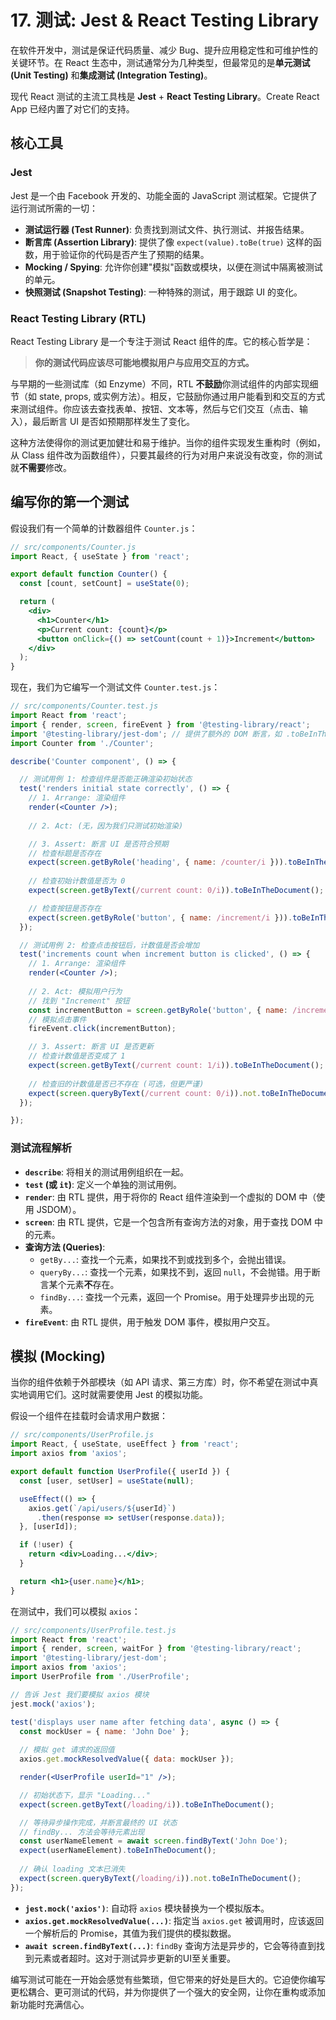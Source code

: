 # 17. 测试: Jest & React Testing Library

在软件开发中，测试是保证代码质量、减少 Bug、提升应用稳定性和可维护性的关键环节。在 React 生态中，测试通常分为几种类型，但最常见的是**单元测试 (Unit Testing)** 和**集成测试 (Integration Testing)**。

现代 React 测试的主流工具栈是 **Jest** + **React Testing Library**。Create React App 已经内置了对它们的支持。

## 核心工具

### Jest
Jest 是一个由 Facebook 开发的、功能全面的 JavaScript 测试框架。它提供了运行测试所需的一切：
- **测试运行器 (Test Runner)**: 负责找到测试文件、执行测试、并报告结果。
- **断言库 (Assertion Library)**: 提供了像 `expect(value).toBe(true)` 这样的函数，用于验证你的代码是否产生了预期的结果。
- **Mocking / Spying**: 允许你创建"模拟"函数或模块，以便在测试中隔离被测试的单元。
- **快照测试 (Snapshot Testing)**: 一种特殊的测试，用于跟踪 UI 的变化。

### React Testing Library (RTL)
React Testing Library 是一个专注于测试 React 组件的库。它的核心哲学是：
> **你的测试代码应该尽可能地模拟用户与应用交互的方式。**

与早期的一些测试库（如 Enzyme）不同，RTL **不鼓励**你测试组件的内部实现细节（如 state, props, 或实例方法）。相反，它鼓励你通过用户能看到和交互的方式来测试组件。你应该去查找表单、按钮、文本等，然后与它们交互（点击、输入），最后断言 UI 是否如预期那样发生了变化。

这种方法使得你的测试更加健壮和易于维护。当你的组件实现发生重构时（例如，从 Class 组件改为函数组件），只要其最终的行为对用户来说没有改变，你的测试就**不需要**修改。

## 编写你的第一个测试

假设我们有一个简单的计数器组件 `Counter.js`：
```jsx
// src/components/Counter.js
import React, { useState } from 'react';

export default function Counter() {
  const [count, setCount] = useState(0);

  return (
    <div>
      <h1>Counter</h1>
      <p>Current count: {count}</p>
      <button onClick={() => setCount(count + 1)}>Increment</button>
    </div>
  );
}
```

现在，我们为它编写一个测试文件 `Counter.test.js`：
```jsx
// src/components/Counter.test.js
import React from 'react';
import { render, screen, fireEvent } from '@testing-library/react';
import '@testing-library/jest-dom'; // 提供了额外的 DOM 断言，如 .toBeInTheDocument()
import Counter from './Counter';

describe('Counter component', () => {

  // 测试用例 1: 检查组件是否能正确渲染初始状态
  test('renders initial state correctly', () => {
    // 1. Arrange: 渲染组件
    render(<Counter />);
    
    // 2. Act: (无，因为我们只测试初始渲染)

    // 3. Assert: 断言 UI 是否符合预期
    // 检查标题是否存在
    expect(screen.getByRole('heading', { name: /counter/i })).toBeInTheDocument();
    
    // 检查初始计数值是否为 0
    expect(screen.getByText(/current count: 0/i)).toBeInTheDocument();

    // 检查按钮是否存在
    expect(screen.getByRole('button', { name: /increment/i })).toBeInTheDocument();
  });

  // 测试用例 2: 检查点击按钮后，计数值是否会增加
  test('increments count when increment button is clicked', () => {
    // 1. Arrange: 渲染组件
    render(<Counter />);
    
    // 2. Act: 模拟用户行为
    // 找到 "Increment" 按钮
    const incrementButton = screen.getByRole('button', { name: /increment/i });
    // 模拟点击事件
    fireEvent.click(incrementButton);

    // 3. Assert: 断言 UI 是否更新
    // 检查计数值是否变成了 1
    expect(screen.getByText(/current count: 1/i)).toBeInTheDocument();
    
    // 检查旧的计数值是否已不存在 (可选，但更严谨)
    expect(screen.queryByText(/current count: 0/i)).not.toBeInTheDocument();
  });

});
```

### 测试流程解析

- **`describe`**: 将相关的测试用例组织在一起。
- **`test` (或 `it`)**: 定义一个单独的测试用例。
- **`render`**: 由 RTL 提供，用于将你的 React 组件渲染到一个虚拟的 DOM 中（使用 JSDOM）。
- **`screen`**: 由 RTL 提供，它是一个包含所有查询方法的对象，用于查找 DOM 中的元素。
- **查询方法 (Queries)**:
    - `getBy...`: 查找一个元素，如果找不到或找到多个，会抛出错误。
    - `queryBy...`: 查找一个元素，如果找不到，返回 `null`，不会抛错。用于断言某个元素**不**存在。
    - `findBy...`: 查找一个元素，返回一个 Promise。用于处理异步出现的元素。
- **`fireEvent`**: 由 RTL 提供，用于触发 DOM 事件，模拟用户交互。

## 模拟 (Mocking)

当你的组件依赖于外部模块（如 API 请求、第三方库）时，你不希望在测试中真实地调用它们。这时就需要使用 Jest 的模拟功能。

假设一个组件在挂载时会请求用户数据：
```jsx
// src/components/UserProfile.js
import React, { useState, useEffect } from 'react';
import axios from 'axios';

export default function UserProfile({ userId }) {
  const [user, setUser] = useState(null);

  useEffect(() => {
    axios.get(`/api/users/${userId}`)
      .then(response => setUser(response.data));
  }, [userId]);

  if (!user) {
    return <div>Loading...</div>;
  }

  return <h1>{user.name}</h1>;
}
```

在测试中，我们可以模拟 `axios`：
```jsx
// src/components/UserProfile.test.js
import React from 'react';
import { render, screen, waitFor } from '@testing-library/react';
import '@testing-library/jest-dom';
import axios from 'axios';
import UserProfile from './UserProfile';

// 告诉 Jest 我们要模拟 axios 模块
jest.mock('axios');

test('displays user name after fetching data', async () => {
  const mockUser = { name: 'John Doe' };
  
  // 模拟 get 请求的返回值
  axios.get.mockResolvedValue({ data: mockUser });

  render(<UserProfile userId="1" />);

  // 初始状态下，显示 "Loading..."
  expect(screen.getByText(/loading/i)).toBeInTheDocument();

  // 等待异步操作完成，并断言最终的 UI 状态
  // findBy... 方法会等待元素出现
  const userNameElement = await screen.findByText('John Doe');
  expect(userNameElement).toBeInTheDocument();
  
  // 确认 loading 文本已消失
  expect(screen.queryByText(/loading/i)).not.toBeInTheDocument();
});
```

- **`jest.mock('axios')`**: 自动将 `axios` 模块替换为一个模拟版本。
- **`axios.get.mockResolvedValue(...)`**: 指定当 `axios.get` 被调用时，应该返回一个解析后的 Promise，其值为我们提供的模拟数据。
- **`await screen.findByText(...)`**: `findBy` 查询方法是异步的，它会等待直到找到元素或者超时。这对于测试异步更新的UI至关重要。

编写测试可能在一开始会感觉有些繁琐，但它带来的好处是巨大的。它迫使你编写更松耦合、更可测试的代码，并为你提供了一个强大的安全网，让你在重构或添加新功能时充满信心。 